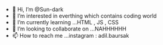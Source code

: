- 👋 Hi, I’m @Sun-dark
- 👀 I’m interested in everthing which contains coding world
- 🌱 I’m currently learning ...HTML , JS , CSS
- 💞️ I’m looking to collaborate on ...NAHHHHHH
- 📫 How to reach me ...instagram : adil.baursak

<!---
Sun-dark/Sun-dark is a ✨ special ✨ repository because its `README.md` (this file) appears on your GitHub profile.
You can click the Preview link to take a look at your changes.
--->
